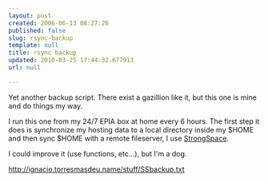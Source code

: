 ```yaml
---
layout: post
created: 2006-06-13 08:27:26
published: false
slug: rsync-backup
template: null
title: rsync backup
updated: 2010-03-25 17:44:32.677913
url: null

---
```


Yet another backup script. There exist a gazillion like it, but this one is mine and do things my way.

I run this one from my 24/7 EPIA box at home every 6 hours. The first step it does is synchronize my hosting data to a local directory inside my $HOME and then sync $HOME with a remote fileserver, I use [StrongSpace][ss].

I could improve it (use functions, etc...), but I'm a dog.

<http://ignacio.torresmasdeu.name/stuff/SSbackup.txt>

[ss]: http://www.strongspace.com/


